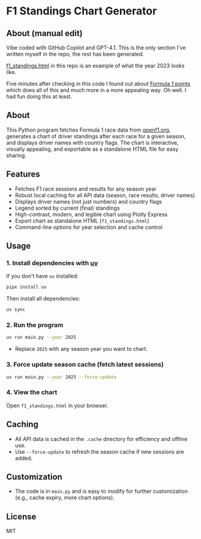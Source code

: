 # F1 Standings Chart Generator

## About (manual edit)

Vibe coded with GitHub Copilot and GPT-4.1. This is the only section I've
written myself in the repo, the rest has been generated.

[f1_standings.html](https://htmlpreview.github.io/?https://github.com/morberg/f1-chart/blob/main/f1_standings.html)
in this repo is an example of what the year 2023 looks like.

Five minutes after checking in this code I found out about [Formula 1
points](https://www.formula1points.com/) which does all of this and much more in
a more appealing way. Oh well. I had fun doing this at least. 

## About

This Python program fetches Formula 1 race data from [openf1.org](https://openf1.org), generates a chart of driver standings after each race for a given season, and displays driver names with country flags. The chart is interactive, visually appealing, and exportable as a standalone HTML file for easy sharing.

## Features

- Fetches F1 race sessions and results for any season year
- Robust local caching for all API data (season, race results, driver names)
- Displays driver names (not just numbers) and country flags
- Legend sorted by current (final) standings
- High-contrast, modern, and legible chart using Plotly Express
- Export chart as standalone HTML (`f1_standings.html`)
- Command-line options for year selection and cache control

## Usage

### 1. Install dependencies with [uv](https://github.com/astral-sh/uv)

If you don't have `uv` installed:

```sh
pipx install uv
```

Then install all dependencies:

```sh
uv sync
```

### 2. Run the program

```sh
uv run main.py --year 2025
```
- Replace `2025` with any season year you want to chart.

### 3. Force update season cache (fetch latest sessions)

```sh
uv run main.py --year 2025 --force-update
```

### 4. View the chart

Open `f1_standings.html` in your browser.

## Caching

- All API data is cached in the `.cache` directory for efficiency and offline use.
- Use `--force-update` to refresh the season cache if new sessions are added.

## Customization

- The code is in `main.py` and is easy to modify for further customization (e.g., cache expiry, more chart options).

## License

MIT
